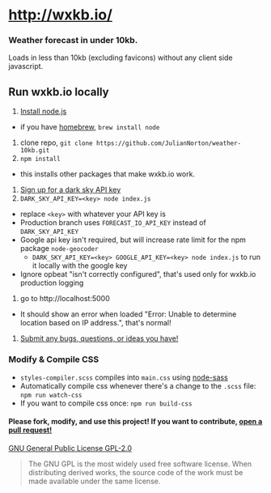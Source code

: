 # http://wxkb.io/
### Weather forecast in under 10kb.
Loads in less than 10kb (excluding favicons) without any client side javascript.

## Run wxkb.io locally
1. [Install node.js](https://nodejs.org/en/download/)
  * if you have [homebrew](http://brew.sh/), `brew install node`
1. clone repo, `git clone https://github.com/JulianNorton/weather-10kb.git`
1. `npm install`
  * this installs other packages that make wxkb.io work.
1. [Sign up for a dark sky API key](https://darksky.net/dev/register?wxkb)
1. `DARK_SKY_API_KEY=<key> node index.js`
  * replace `<key>` with whatever your API key is
  * Production branch uses `FORECAST_IO_API_KEY` instead of `DARK_SKY_API_KEY`
  * Google api key isn't required, but will increase rate limit for the npm package `node-geocoder`
    * `DARK_SKY_API_KEY=<key> GOOGLE_API_KEY=<key> node index.js` to run it locally with the google key
  * Ignore opbeat "isn't correctly configured", that's used only for wxkb.io production logging
1. go to http://localhost:5000
  * It should show an error when loaded "Error: Unable to determine location based on IP address.", that's normal!
1. [Submit any bugs, questions, or ideas you have!](https://github.com/JulianNorton/weather-10kb/issues)


### Modify & Compile CSS
  * `styles-compiler.scss` compiles into `main.css` using [node-sass](https://npmjs.org/package/node-sass)
  * Automatically compile css whenever there's a change to the `.scss` file: `npm run watch-css` 
  * If you want to compile css once: `npm run build-css`



#### Please fork, modify, and use this project! If you want to contribute, [open a pull request!](https://github.com/JulianNorton/weather-10kb/pulls)


[GNU General Public License GPL-2.0](https://opensource.org/licenses/GPL-2.0)

> The GNU GPL is the most widely used free software license. When distributing derived works, the source code of the work must be made available under the same license.
